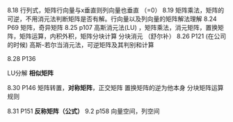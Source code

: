 8.18 
行列式，矩阵行向量与x垂直则列向量也垂直 （=0）
8.19
矩阵乘法，矩阵的可逆，不用消元法判断矩阵是否有解。行向量以及列向量的矩阵解法理解
8.24  P69
矩阵，奇异矩阵 
8.25  p107
高斯消元法(LU) ，矩阵乘法，消元矩阵，置换矩阵，矩阵运算，内积外积，矩阵分块计算 
分块消元 （舒尔补）
8.26  P121 (在公司的时候)
高斯-若尔当消元法，可逆矩阵及其判别和计算

8.28 P136 

LU分解 **相似矩阵**

8.30 P146
矩阵转置，**对称矩阵**，正交矩阵 
置换矩阵的逆为他本身
分块矩阵运算规则

8.31 P151
**反称矩阵（公式）** 
9.2  p158
向量空间，列空间
